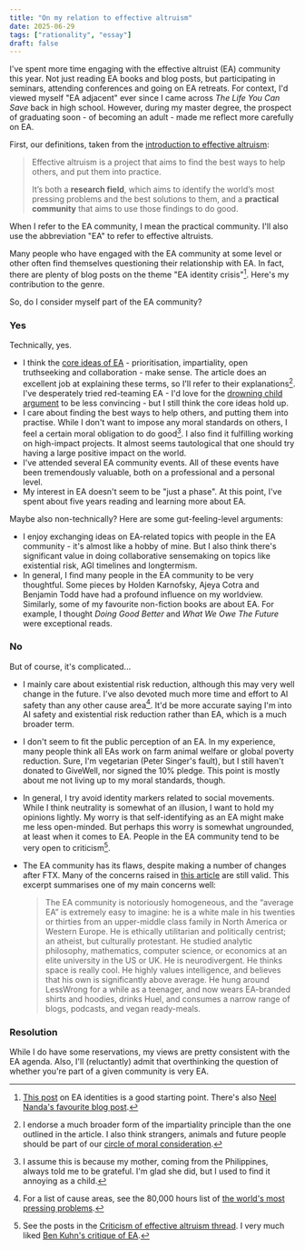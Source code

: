 ```yaml
---
title: "On my relation to effective altruism"
date: 2025-06-29
tags: ["rationality", "essay"]
draft: false
---
```


I've spent more time engaging with the effective altruist (EA) community this year. Not just reading EA books and blog posts, but participating in seminars, attending conferences and going on EA retreats. For context, I'd viewed myself "EA adjacent" ever since I came across *The Life You Can Save* back in high school. However, during my master degree, the prospect of graduating soon - of becoming an adult - made me reflect more carefully on EA.

First, our definitions, taken from the [introduction to effective altruism](https://www.effectivealtruism.org/articles/introduction-to-effective-altruism):

> Effective altruism is a project that aims to find the best ways to help others, and put them into practice.
> 
> It’s both a **research field**, which aims to identify the world’s most pressing problems and the best solutions to them, and a **practical community** that aims to use those findings to do good.

When I refer to the EA community, I mean the practical community. I'll also use the abbreviation "EA" to refer to effective altruists.

Many people who have engaged with the EA community at some level or other often find themselves questioning their relationship with EA. In fact, there are plenty of blog posts on the theme "EA identity crisis"[^note]. Here's my contribution to the genre.

So, do I consider myself part of the EA community?

### Yes

Technically, yes.

- I think the [core ideas of EA](https://www.effectivealtruism.org/articles/introduction-to-effective-altruism#what-principles-unite-effective-altruism) - prioritisation, impartiality, open truthseeking and collaboration - make sense. The article does an excellent job at explaining these terms, so I'll refer to their explanations[^remark]. I've desperately tried red-teaming EA - I'd love for the [drowning child argument](https://en.wikipedia.org/wiki/Famine,_Affluence,_and_Morality) to be less convincing - but I still think the core ideas hold up.
- I care about finding the best ways to help others, and putting them into practise. While I don't want to impose any moral standards on others, I feel a certain moral obligation to do good[^mom]. I also find it fulfilling working on high-impact projects. It almost seems tautological that one should try having a large positive impact on the world.
- I've attended several EA community events. All of these events have been tremendously valuable, both on a professional and a personal level.
- My interest in EA doesn't seem to be "just a phase". At this point, I've spent about five years reading and learning more about EA.

Maybe also non-technically? Here are some gut-feeling-level arguments:

- I enjoy exchanging ideas on EA-related topics with people in the EA community - it's almost like a hobby of mine. But I also think there's significant value in doing collaborative sensemaking on topics like existential risk, AGI timelines and longtermism.
- In general, I find many people in the EA community to be very thoughtful. Some pieces by Holden Karnofsky, Ajeya Cotra and Benjamin Todd have had a profound influence on my worldview. Similarly, some of my favourite non-fiction books are about EA. For example, I thought *Doing Good Better* and *What We Owe The Future* were exceptional reads.

### No

But of course, it's complicated...

- I mainly care about existential risk reduction, although this may very well change in the future. I've also devoted much more time and effort to AI safety than any other cause area[^cause]. It'd be more accurate saying I'm into AI safety and existential risk reduction rather than EA, which is a much broader term.
- I don't seem to fit the public perception of an EA. In my experience, many people think all EAs work on farm animal welfare or global poverty reduction. Sure, I'm vegetarian (Peter Singer's fault), but I still haven't donated to GiveWell, nor signed the 10% pledge. This point is mostly about me not living up to my moral standards, though.
- In general, I try avoid identity markers related to social movements. While I think neutrality is somewhat of an illusion, I want to hold my opinions lightly. My worry is that self-identifying as an EA might make me less open-minded. But perhaps this worry is somewhat ungrounded, at least when it comes to EA. People in the EA community tend to be very open to criticism[^ben].
- The EA community has its flaws, despite making a number of changes after FTX. Many of the concerns raised in [this article](https://forum.effectivealtruism.org/posts/54vAiSFkYszTWWWv4/doing-ea-better-1) are still valid. This excerpt summarises one of my main concerns well:

  > The EA community is notoriously homogeneous, and the “average EA” is extremely easy to imagine: he is a white male in his twenties or thirties from an upper-middle class family in North America or Western Europe. He is ethically utilitarian and politically centrist; an atheist, but culturally protestant. He studied analytic philosophy, mathematics, computer science, or economics at an elite university in the US or UK. He is neurodivergent. He thinks space is really cool. He highly values intelligence, and believes that his own is significantly above average. He hung around LessWrong for a while as a teenager, and now wears EA-branded shirts and hoodies, drinks Huel, and consumes a narrow range of blogs, podcasts, and vegan ready-meals.

### Resolution

While I do have some reservations, my views are pretty consistent with the EA agenda. Also, I'll (reluctantly) admit that overthinking the question of whether you're part of a given community is very EA.

[^note]: [This post](https://forum.effectivealtruism.org/posts/89GdH5unSb2Sze6kj/elements-of-ea-your-ea-identity-can-be-bespoke) on EA identities is a good starting point. There's also [Neel Nanda's favourite blog post](https://www.neelnanda.io/blog/8-altruism).

[^remark]: I endorse a much broader form of the impartiality principle than the one outlined in the article. I also think strangers, animals and future people should be part of our [circle of moral consideration](https://en.wikipedia.org/wiki/The_Expanding_Circle).

[^mom]: I assume this is because my mother, coming from the Philippines, always told me to be grateful. I'm glad she did, but I used to find it annoying as a child.

[^cause]: For a list of cause areas, see the 80,000 hours list of [the world's most pressing problems](https://80000hours.org/problem-profiles/).

[^ben]: See the posts in the [Criticism of effective altruism thread](https://forum.effectivealtruism.org/topics/criticism-of-effective-altruism). I very much liked [Ben Kuhn's critique of EA](https://www.benkuhn.net/ea-critique/).
